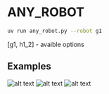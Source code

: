 # ANY_ROBOT

```bash
uv run any_robot.py --robot g1
```

[g1, h1_2] - avaible options

## Examples

![alt text](recorded/h1_2.gif)
![alt text](recorded/h1_2-2.gif)
![alt text](recorded/g1.gif)